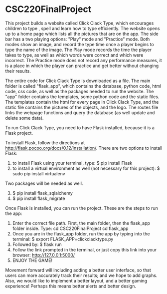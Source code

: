 # CSC220FinalProject

This project builds a website called Click Clack Type, which encourages children to type , spell and learn how to type efficiently. The website opens up to a home page which lists all the pictures that are on the app. The side bar has a two playing options: "Play" mode and "Practice" mode. Both modes show an image, and record the type time once a player begins to type the name of the image. The Play mode records the time the player takes to type, as well as which words were correct and which were incorrect. The Practice mode does not record any performance measures, it is a place in which the player can practice and get better without changing their results. 

The entire code for Click Clack Type is downloaded as a file. The main folder is called "flask_app", which contains the database, python code, html code, css code, as well as the packages needed to run the website. The "app" folder contains the templates, some python code and the static files. The templates contain the html for every page in Click Clack Type, and the static file contains the pictures of the objects, and the logo. The routes file links the webpage functions and query the database (as well update and delete some data). 

To run Click Clack Type, you need to have Flask installed, because it is a Flask project. 

To install Flask, follow the directions at http://flask.pocoo.org/docs/0.12/installation/.
There are two options to install Flask:
1) to install Flask using your terminal, type:   $ pip install Flask
2) to install a virtual environment as well (not necessary for this project): $ sudo pip install virtualenv

Two packages will be needed as well.

3) $ pip install flask_sqlalchemy
4) $ pip install flask_migrate

Once Flask is installed, you can run the project. These are the steps to run the app:
1) Enter the correct file path. First, the main folder, then the flask_app folder inside. Type:
  cd CSC220FinalProject
  cd flask_app
3) Once you are in the flask_app folder, run the app by typing into the terminal:
  $ export FLASK_APP=clickclacktype.py
4) Followed by:
  $ flask run
5) Follow the link prompted in the terminal, or just copy this link into your browser: 
  http://127.0.0.1:5000/ 
6) ENJOY THE GAME!

Movement forward will including adding a better user interface, so that users can more accurately track their results; and we hope to add graphs. Also, we would like to implement a better layout, and a better gaming experience! Perhaps this means better alerts and better design. 



